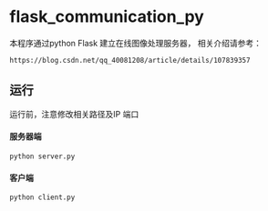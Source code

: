 # flask_communication_py

本程序通过python Flask 建立在线图像处理服务器，
相关介绍请参考：
```shell script
https://blog.csdn.net/qq_40081208/article/details/107839357
```

## 运行
运行前，注意修改相关路径及IP 端口

#### 服务器端
```shell script
python server.py
```

#### 客户端
```shell script
python client.py
```
